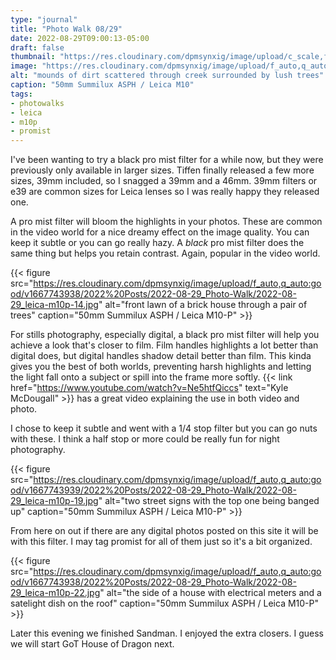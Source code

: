 ```yaml
---
type: "journal"
title: "Photo Walk 08/29"
date: 2022-08-29T09:00:13-05:00
draft: false
thumbnail: "https://res.cloudinary.com/dpmsynxig/image/upload/c_scale,f_auto,q_auto:good,w_740/v1667743939/2022%20Posts/2022-08-29_Photo-Walk/2022-08-29_leica-m10p-26.jpg"
image: "https://res.cloudinary.com/dpmsynxig/image/upload/f_auto,q_auto:good/v1667743939/2022%20Posts/2022-08-29_Photo-Walk/2022-08-29_leica-m10p-26.jpg"
alt: "mounds of dirt scattered through creek surrounded by lush trees"
caption: "50mm Summilux ASPH / Leica M10"
tags:
- photowalks
- leica
- m10p
- promist
---
```


I've been wanting to try a black pro mist filter for a while now, but they were previously only available in larger sizes. Tiffen finally released a few more sizes, 39mm included, so I snagged a 39mm and a 46mm. 39mm filters or e39 are common sizes for Leica lenses so I was really happy they released one.

A pro mist filter will bloom the highlights in your photos. These are common in the video world for a nice dreamy effect on the image quality. You can keep it subtle or you can go really hazy. A _black_ pro mist filter does the same thing but helps you retain contrast. Again, popular in the video world.

{{< figure src="https://res.cloudinary.com/dpmsynxig/image/upload/f_auto,q_auto:good/v1667743938/2022%20Posts/2022-08-29_Photo-Walk/2022-08-29_leica-m10p-14.jpg" alt="front lawn of a brick house through a pair of trees" caption="50mm Summilux ASPH / Leica M10-P" >}}

For stills photography, especially digital, a black pro mist filter will help you achieve a look that's closer to film. Film handles highlights a lot better than digital does, but digital handles shadow detail better than film. This kinda gives you the best of both worlds, preventing harsh highlights and letting the light fall onto a subject or spill into the frame more softly. {{< link href="https://www.youtube.com/watch?v=Ne5htfQiccs" text="Kyle McDougall" >}} has a great video explaining the use in both video and photo.

I chose to keep it subtle and went with a 1/4 stop filter but you can go nuts with these. I think a half stop or more could be really fun for night photography.


{{< figure src="https://res.cloudinary.com/dpmsynxig/image/upload/f_auto,q_auto:good/v1667743939/2022%20Posts/2022-08-29_Photo-Walk/2022-08-29_leica-m10p-19.jpg" alt="two street signs with the top one being banged up" caption="50mm Summilux ASPH / Leica M10-P" >}}

From here on out if there are any digital photos posted on this site it will be with this filter. I may tag promist for all of them just so it's a bit organized.

{{< figure src="https://res.cloudinary.com/dpmsynxig/image/upload/f_auto,q_auto:good/v1667743938/2022%20Posts/2022-08-29_Photo-Walk/2022-08-29_leica-m10p-22.jpg" alt="the side of a house with electrical meters and a satelight dish on the roof" caption="50mm Summilux ASPH / Leica M10-P" >}}

Later this evening we finished Sandman. I enjoyed the extra closers. I guess we will start GoT House of Dragon next.
